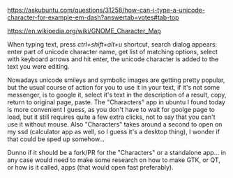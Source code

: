 https://askubuntu.com/questions/31258/how-can-i-type-a-unicode-character-for-example-em-dash?answertab=votes#tab-top

https://en.wikipedia.org/wiki/GNOME_Character_Map

When typing text, press _ctrl+shift+alt+u_ shortcut, search dialog appears: enter part of unicode character name, get list of matching options, select with keyboard arrows and hit
enter, the unicode character is added to the text you were editing.

Nowadays unicode smileys and symbolic images are getting pretty popular, but the usual course of action for you to use it in your text, if it's not some messenger,
is to google it, select it's text in the description of a result, copy, return to original page, paste. The "Characters" app in ubuntu I found today is more
convenient I guess, as you don't have to wait for goolge page to load, but it still requires quite a few extra clicks, not to say that you can't use it without
mouse. Also "Characters" takes around a second to open on my ssd (calculator app as well, so I guess it's a desktop thing), I wonder if that could be sped up somehow...

Dunno if it should be a fork/PR for the "Characters" or a standalone app... in any case would need to make some research on how to make GTK, or QT, or how is it called, apps (that would open fast preferably).
